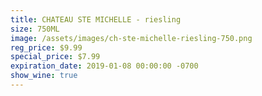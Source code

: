 ```yaml
---
title: CHATEAU STE MICHELLE - riesling
size: 750ML
image: /assets/images/ch-ste-michelle-riesling-750.png
reg_price: $9.99
special_price: $7.99
expiration_date: 2019-01-08 00:00:00 -0700
show_wine: true
---
```


